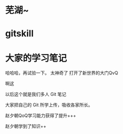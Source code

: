 # 芜湖~
# gitskill

# 大家的学习笔记


哈哈哈，再试验一下。
太神奇了
打开了新世界的大门QvQ

啊这

以后这个就是我们多人 Git 笔记

大家把自己的 Git  所学上传，吸收各家所长。



赵夕朝QoQ学习能力获得了提升+++

赵夕朝学到了知识++

